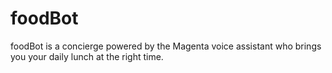 # foodBot
foodBot is a concierge powered by the Magenta voice assistant who brings you your daily lunch at the right time.

